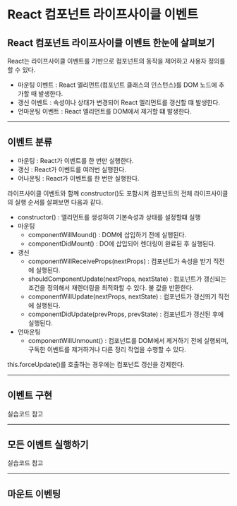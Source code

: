 # React 컴포넌트 라이프사이클 이벤트

## React 컴포넌트 라이프사이클 이벤트 한눈에 살펴보기

React는 라이프사이클 이벤트를 기반으로 컴포넌트의 동작을 제어하고 사용자 정의를 할 수 있다. 

- 마운팅 이벤트 : React 엘리먼트(컴포넌트 클래스의 인스턴스)를 DOM 노드에 추가할 때 발생한다.
- 갱신 이벤트 : 속성이나 상태가 변경되어 React 엘리먼트를 갱신할 떄 발생한다.
- 언마운팅 이벤트 : React 엘리먼트를 DOM에서 제거할 떄 발생한다.

---
## 이벤트 분류

- 마운팅 : React가 이벤트를 한 번만 실행한다.
- 갱신 : React가 이벤트를 여러번 실행한다.
- 어나운팅 : React가 이벤트를 한 번만 실행한다.

라이프사이클 이벤트와 함꼐 constructor()도 포함시켜 컴포넌트의 전체 라이프사이클의 실행 순서를 살펴보면 다음과 같다.

- constructor() : 엘리먼트를 생성하여 기본속성과 상태를 설정할떄 실행
- 마운팅
  - componentWillMound() : DOM에 삽입하기 전에 실행된다.
  - componentDidMount() : DO에 삽입되어 렌더링이 완료된 후 실행된다.
- 갱신
  - componentWillReceiveProps(nextProps) : 컴포넌트가 속성을 받기 직전에 실행된다.
  - shouldComponentUpdate(nextProps, nextState) : 컴포넌트가 갱신되는 조건을 정의해서 재렌더링을 최적화할 수 있다. 불 값을 반환한다.
  - componentWillUpdate(nextProps, nextState) : 컴포넌트가 갱신뙤기 직전에 실행된다.
  - componentDidUpdate(prevProps, prevState) : 컴포넌트가 갱신된 후에 실행된다.
- 언마운팅
  - componentWillUnmount() : 컴포넌트를 DOM에서 제거하기 전에 실행되며, 구독한 이벤트를 제거하거나 다른 정리 작업을 수행할 수 있다. 

this.forceUpdate()를 호출하는 경우에는 컴포넌트 갱신을 강제한다. 

---
## 이벤트 구현

실습코드 참고

---
## 모든 이벤트 실행하기

실습코드 참고

--- 
## 마운트 이벤팅
